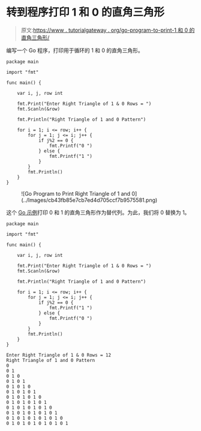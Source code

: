 # 转到程序打印 1 和 0 的直角三角形

> 原文:[https://www . tutorialgateway . org/go-program-to-print-1 和 0 的直角三角形/](https://www.tutorialgateway.org/go-program-to-print-right-triangle-of-1-and-0/)

编写一个 Go 程序，打印用于循环的 1 和 0 的直角三角形。

```
package main

import "fmt"

func main() {

	var i, j, row int

	fmt.Print("Enter Right Triangle of 1 & 0 Rows = ")
	fmt.Scanln(&row)

	fmt.Println("Right Triangle of 1 and 0 Pattern")

	for i = 1; i <= row; i++ {
		for j = 1; j <= i; j++ {
			if j%2 == 0 {
				fmt.Printf("0 ")
			} else {
				fmt.Printf("1 ")
			}
		}
		fmt.Println()
	}
}
```

<figure class="wp-block-image size-large">![Go Program to Print Right Triangle of 1 and 0](../Images/cb43fb85e7cb7ed4d705ccf7b9575581.png)</figure>

这个 [Go 示例](https://www.tutorialgateway.org/go-programs/)打印 0 和 1 的直角三角形作为替代列。为此，我们将 0 替换为 1。

```
package main

import "fmt"

func main() {

	var i, j, row int

	fmt.Print("Enter Right Triangle of 1 & 0 Rows = ")
	fmt.Scanln(&row)

	fmt.Println("Right Triangle of 1 and 0 Pattern")

	for i = 1; i <= row; i++ {
		for j = 1; j <= i; j++ {
			if j%2 == 0 {
				fmt.Printf("1 ")
			} else {
				fmt.Printf("0 ")
			}
		}
		fmt.Println()
	}
}
```

```
Enter Right Triangle of 1 & 0 Rows = 12
Right Triangle of 1 and 0 Pattern
0 
0 1 
0 1 0 
0 1 0 1 
0 1 0 1 0 
0 1 0 1 0 1 
0 1 0 1 0 1 0 
0 1 0 1 0 1 0 1 
0 1 0 1 0 1 0 1 0 
0 1 0 1 0 1 0 1 0 1 
0 1 0 1 0 1 0 1 0 1 0 
0 1 0 1 0 1 0 1 0 1 0 1 
```
